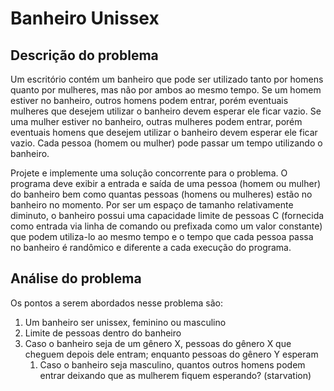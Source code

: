 # Banheiro Unissex

## Descrição do problema

Um escritório contém um banheiro que pode ser utilizado tanto por homens quanto por mulheres, mas não por ambos ao mesmo tempo. Se um homem estiver no banheiro, outros homens podem entrar, porém eventuais mulheres que desejem utilizar o banheiro devem esperar ele ficar vazio. Se uma mulher estiver no banheiro, outras mulheres podem entrar, porém eventuais homens que desejem utilizar o banheiro devem esperar ele ficar vazio. Cada pessoa \(homem ou mulher\) pode passar um tempo utilizando o banheiro.

Projete e implemente uma solução concorrente para o problema. O programa deve exibir a entrada e saída de uma pessoa \(homem ou mulher\) do banheiro bem como quantas pessoas \(homens ou mulheres\) estão no banheiro no momento. Por ser um espaço de tamanho relativamente diminuto, o banheiro possui uma capacidade limite de pessoas C \(fornecida como entrada via linha de comando ou prefixada como um valor constante\) que podem utiliza-lo ao mesmo tempo e o tempo que cada pessoa passa no banheiro é randômico e diferente a cada execução do programa.

## Análise do problema

Os pontos a serem abordados nesse problema são:

1. Um banheiro ser unissex, feminino ou masculino
2. Limite de pessoas dentro do banheiro
3. Caso o banheiro seja de um gênero X, pessoas do gênero X que cheguem depois dele entram; enquanto pessoas do gênero Y esperam
   1. Caso o banheiro seja masculino, quantos outros homens podem entrar deixando que as mulherem fiquem esperando? \(starvation\)



